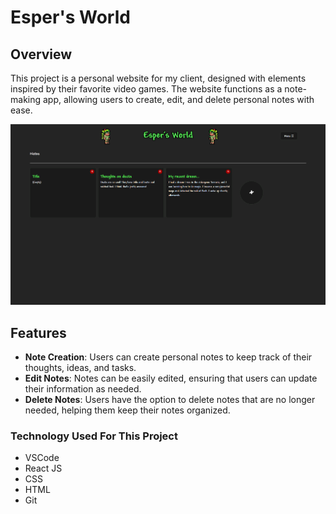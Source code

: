 # Esper's World

## Overview

This project is a personal website for my client, designed with elements inspired by their favorite video games. The website functions as a note-making app, allowing users to create, edit, and delete personal notes with ease.

![Esper's World](./public/images/espers-world-screenshot.png)

## Features

- **Note Creation**: Users can create personal notes to keep track of their thoughts, ideas, and tasks.
- **Edit Notes**: Notes can be easily edited, ensuring that users can update their information as needed.
- **Delete Notes**: Users have the option to delete notes that are no longer needed, helping them keep their notes organized.

### Technology Used For This Project

- VSCode
- React JS
- CSS
- HTML
- Git